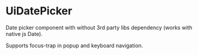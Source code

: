 # UiDatePicker

Date picker component with without 3rd party libs dependency (works with native js Date).

Supports focus-trap in popup and keyboard navigation.
